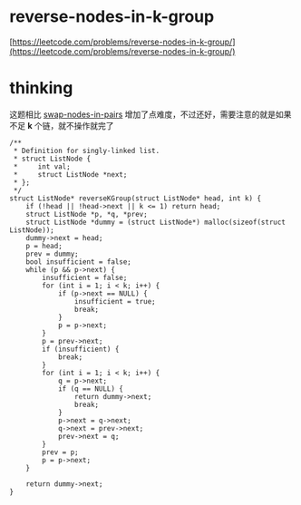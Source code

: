 # reverse-nodes-in-k-group

[https://leetcode.com/problems/reverse-nodes-in-k-group/](https://leetcode.com/problems/reverse-nodes-in-k-group/)

# thinking

这题相比 [swap-nodes-in-pairs](https://github.com/xuwenzhi/leetcode/blob/master/swap-nodes-in-pairs.md) 增加了点难度，不过还好，需要注意的就是如果不足 **k** 个链，就不操作就完了


```
/**
 * Definition for singly-linked list.
 * struct ListNode {
 *     int val;
 *     struct ListNode *next;
 * };
 */
struct ListNode* reverseKGroup(struct ListNode* head, int k) {
    if (!head || !head->next || k <= 1) return head;
    struct ListNode *p, *q, *prev;
    struct ListNode *dummy = (struct ListNode*) malloc(sizeof(struct ListNode));
    dummy->next = head;
    p = head;
    prev = dummy;
    bool insufficient = false;
    while (p && p->next) {
        insufficient = false;
        for (int i = 1; i < k; i++) {
            if (p->next == NULL) {
                insufficient = true;
                break;
            }
            p = p->next;
        }
        p = prev->next;
        if (insufficient) {
            break;
        }
        for (int i = 1; i < k; i++) {
            q = p->next;
            if (q == NULL) {
                return dummy->next;
                break;
            }
            p->next = q->next;
            q->next = prev->next;
            prev->next = q;
        }
        prev = p;
        p = p->next;
    }

    return dummy->next;
}
```
